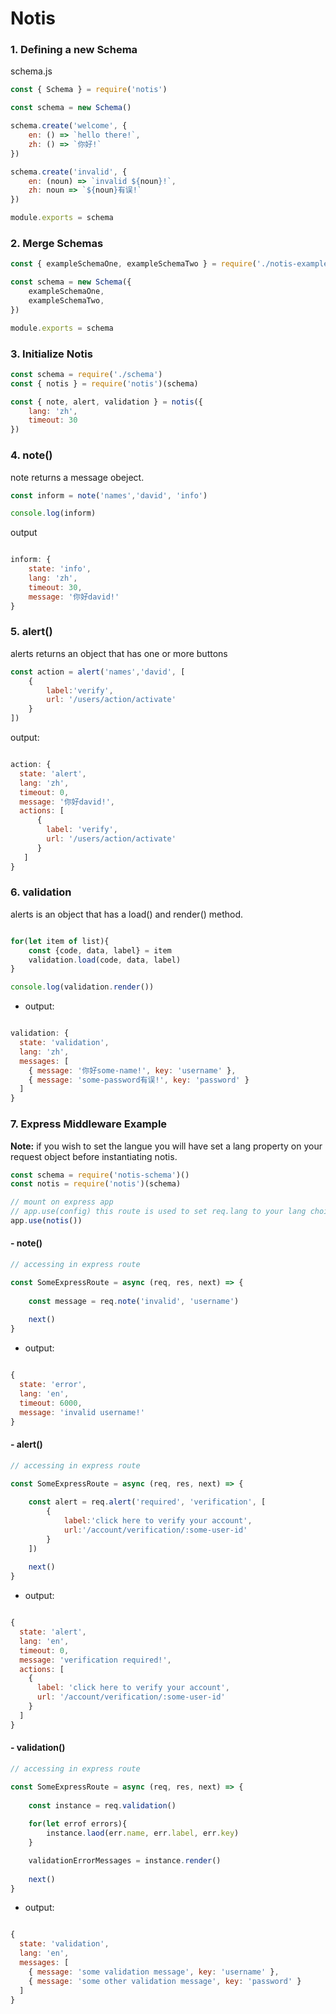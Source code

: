 # Notis
### 1.  Defining a new Schema
schema.js
```js
const { Schema } = require('notis')

const schema = new Schema()

schema.create('welcome', {
    en: () => `hello there!`,
    zh: () => `你好!`
})

schema.create('invalid', {
    en: (noun) => `invalid ${noun}!`,
    zh: noun => `${noun}有误!`
})

module.exports = schema
```

### 2.  Merge Schemas
```js
const { exampleSchemaOne, exampleSchemaTwo } = require('./notis-example-schemas')

const schema = new Schema({
    exampleSchemaOne,
    exampleSchemaTwo,
})

module.exports = schema
```

### 3. Initialize Notis
```js
const schema = require('./schema')
const { notis } = require('notis')(schema)

const { note, alert, validation } = notis({
    lang: 'zh',
    timeout: 30
})
```

### 4. note()
note returns a message obeject. 

```js
const inform = note('names','david', 'info')

console.log(inform)

```

output

```js

inform: { 
    state: 'info', 
    lang: 'zh', 
    timeout: 30, 
    message: '你好david!'
}
```
### 5. alert()
alerts returns an object that has one or more buttons
```js
const action = alert('names','david', [
    {
        label:'verify',
        url: '/users/action/activate'
    }
])

```

output:

```js

action: {
  state: 'alert',
  lang: 'zh',
  timeout: 0,
  message: '你好david!',
  actions: [ 
      { 
        label: 'verify', 
        url: '/users/action/activate' 
      }
   ]
}
```


### 6. validation
alerts is an object that has a load() and render() method.
```js

for(let item of list){
    const {code, data, label} = item
    validation.load(code, data, label)
}

console.log(validation.render())

```

- output:

```js

validation: {
  state: 'validation',
  lang: 'zh',
  messages: [
    { message: '你好some-name!', key: 'username' },
    { message: 'some-password有误!', key: 'password' }
  ]
}
```

### 7. Express Middleware Example

**Note:** if you wish to set the langue you will have set a lang property on your request object before instantiating notis.

```js
const schema = require('notis-schema')()
const notis = require('notis')(schema)

// mount on express app
// app.use(config) this route is used to set req.lang to your lang choice on each request.
app.use(notis())

```

#### - note()


```js
// accessing in express route

const SomeExpressRoute = async (req, res, next) => {
    
    const message = req.note('invalid', 'username')
    
    next()
}

```

- output:

```js

{
  state: 'error',
  lang: 'en',
  timeout: 6000,
  message: 'invalid username!'
}

```


#### - alert()

```js
// accessing in express route

const SomeExpressRoute = async (req, res, next) => {
    
    const alert = req.alert('required', 'verification', [
        {
            label:'click here to verify your account',
            url:'/account/verification/:some-user-id'
        }
    ])
    
    next()
}

```

- output:

```js

{
  state: 'alert',
  lang: 'en',
  timeout: 0,
  message: 'verification required!',
  actions: [
    {
      label: 'click here to verify your account',
      url: '/account/verification/:some-user-id'
    }
  ]
}

```


#### - validation()

```js
// accessing in express route

const SomeExpressRoute = async (req, res, next) => {
    
    const instance = req.validation()
    
    for(let errof errors){
        instance.laod(err.name, err.label, err.key)
    }

    validationErrorMessages = instance.render()
    
    next()
}

```

- output:

```js

{
  state: 'validation',
  lang: 'en',
  messages: [
    { message: 'some validation message', key: 'username' },
    { message: 'some other validation message', key: 'password' }
  ]
}
```